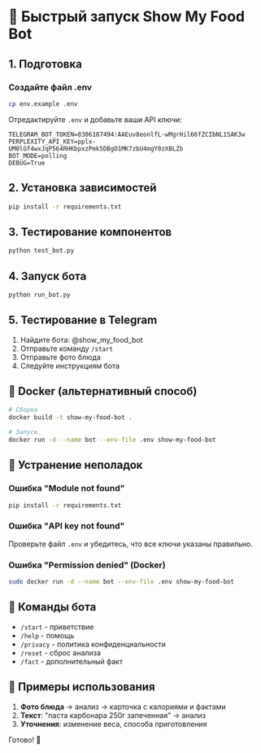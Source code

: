 # 🚀 Быстрый запуск Show My Food Bot

## 1. Подготовка

### Создайте файл .env
```bash
cp env.example .env
```

Отредактируйте `.env` и добавьте ваши API ключи:
```env
TELEGRAM_BOT_TOKEN=8306187494:AAEuv8eonlfL-wMgrHil66fZCIbNL1SAK3w
PERPLEXITY_API_KEY=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
BOT_MODE=polling
DEBUG=True
```

## 2. Установка зависимостей

```bash
pip install -r requirements.txt
```

## 3. Тестирование компонентов

```bash
python test_bot.py
```

## 4. Запуск бота

```bash
python run_bot.py
```

## 5. Тестирование в Telegram

1. Найдите бота: @show_my_food_bot
2. Отправьте команду `/start`
3. Отправьте фото блюда
4. Следуйте инструкциям бота

## 🐳 Docker (альтернативный способ)

```bash
# Сборка
docker build -t show-my-food-bot .

# Запуск
docker run -d --name bot --env-file .env show-my-food-bot
```

## 🔧 Устранение неполадок

### Ошибка "Module not found"
```bash
pip install -r requirements.txt
```

### Ошибка "API key not found"
Проверьте файл `.env` и убедитесь, что все ключи указаны правильно.

### Ошибка "Permission denied" (Docker)
```bash
sudo docker run -d --name bot --env-file .env show-my-food-bot
```

## 📱 Команды бота

- `/start` - приветствие
- `/help` - помощь
- `/privacy` - политика конфиденциальности
- `/reset` - сброс анализа
- `/fact` - дополнительный факт

## 🎯 Примеры использования

1. **Фото блюда** → анализ → карточка с калориями и фактами
2. **Текст**: "паста карбонара 250г запеченная" → анализ
3. **Уточнения**: изменение веса, способа приготовления

Готово! 🎉
